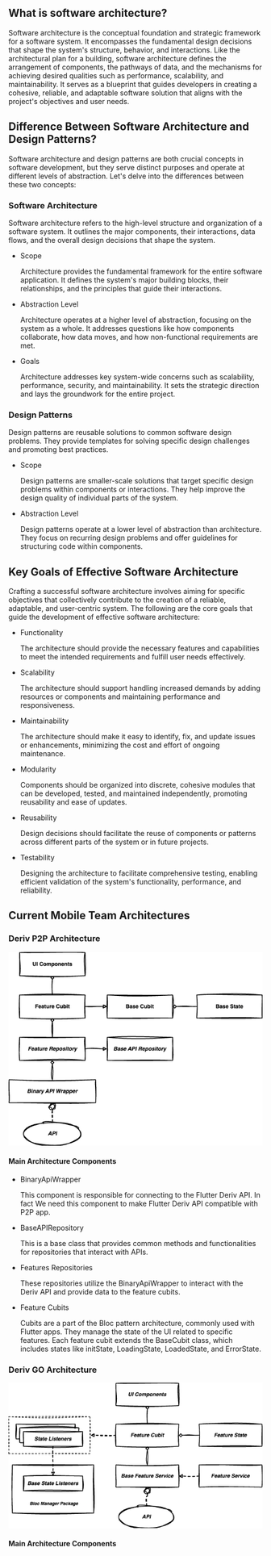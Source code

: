 ## What is software architecture?

Software architecture is the conceptual foundation and strategic framework for a software system. It encompasses the fundamental design decisions that shape the system's structure, behavior, and interactions. Like the architectural plan for a building, software architecture defines the arrangement of components, the pathways of data, and the mechanisms for achieving desired qualities such as performance, scalability, and maintainability. It serves as a blueprint that guides developers in creating a cohesive, reliable, and adaptable software solution that aligns with the project's objectives and user needs.

## Difference Between Software Architecture and Design Patterns?

Software architecture and design patterns are both crucial concepts in software development, but they serve distinct purposes and operate at different levels of abstraction. Let's delve into the differences between these two concepts:

### Software Architecture

Software architecture refers to the high-level structure and organization of a software system. It outlines the major components, their interactions, data flows, and the overall design decisions that shape the system.

- Scope

  Architecture provides the fundamental framework for the entire software application. It defines the system's major building blocks, their relationships, and the principles that guide their interactions.

- Abstraction Level

  Architecture operates at a higher level of abstraction, focusing on the system as a whole. It addresses questions like how components collaborate, how data moves, and how non-functional requirements are met.

- Goals

  Architecture addresses key system-wide concerns such as scalability, performance, security, and maintainability. It sets the strategic direction and lays the groundwork for the entire project.

### Design Patterns

Design patterns are reusable solutions to common software design problems. They provide templates for solving specific design challenges and promoting best practices.

- Scope

  Design patterns are smaller-scale solutions that target specific design problems within components or interactions. They help improve the design quality of individual parts of the system.

- Abstraction Level

  Design patterns operate at a lower level of abstraction than architecture. They focus on recurring design problems and offer guidelines for structuring code within components.

## Key Goals of Effective Software Architecture

Crafting a successful software architecture involves aiming for specific objectives that collectively contribute to the creation of a reliable, adaptable, and user-centric system. The following are the core goals that guide the development of effective software architecture:

- Functionality

  The architecture should provide the necessary features and capabilities to meet the intended requirements and fulfill user needs effectively.

- Scalability

  The architecture should support handling increased demands by adding resources or components and maintaining performance and responsiveness.

- Maintainability

  The architecture should make it easy to identify, fix, and update issues or enhancements, minimizing the cost and effort of ongoing maintenance.

- Modularity

  Components should be organized into discrete, cohesive modules that can be developed, tested, and maintained independently, promoting reusability and ease of updates.

- Reusability

  Design decisions should facilitate the reuse of components or patterns across different parts of the system or in future projects.

- Testability

  Designing the architecture to facilitate comprehensive testing, enabling efficient validation of the system's functionality, performance, and reliability.

## Current Mobile Team Architectures

### Deriv P2P Architecture

![Deriv P2P Architecture Overview](p2p_architecture.drawio.png)

#### Main Architecture Components

- BinaryApiWrapper

  This component is responsible for connecting to the Flutter Deriv API. In fact We need this component to make Flutter Deriv API compatible with P2P app.

- BaseAPIRepository

  This is a base class that provides common methods and functionalities for repositories that interact with APIs.

- Features Repositories

  These repositories utilize the BinaryApiWrapper to interact with the Deriv API and provide data to the feature cubits.

- Feature Cubits

  Cubits are a part of the Bloc pattern architecture, commonly used with Flutter apps. They manage the state of the UI related to specific features. Each feature cubit extends the BaseCubit class, which includes states like initState, LoadingState, LoadedState, and ErrorState.

### Deriv GO Architecture

![Deriv Go Architecture Overview](go_architecture.drawio.png)

#### Main Architecture Components
